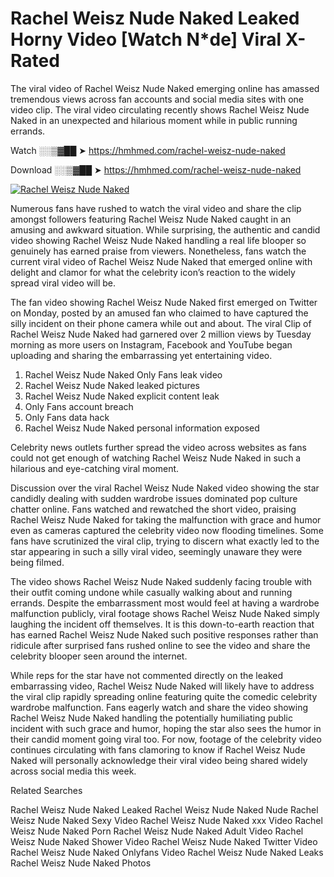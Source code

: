 ﻿# Rachel Weisz Nude Naked Leaked Horny Video [Watch N*de] Viral X-Rated

The viral video of ﻿Rachel Weisz Nude Naked emerging online has amassed tremendous views across fan accounts and social media sites with one video clip. The viral video circulating recently shows ﻿Rachel Weisz Nude Naked in an unexpected and hilarious moment while in public running errands. 

Watch ░░▒▓██ ➤ https://hmhmed.com/rachel-weisz-nude-naked

Download ░░▒▓██ ➤ https://hmhmed.com/rachel-weisz-nude-naked

[![Rachel Weisz Nude Naked](https://i.imgur.com/dJHk4Zq.gif)](https://hmhmed.com/rachel-weisz-nude-naked)

Numerous fans have rushed to watch the viral video and share the clip amongst followers featuring ﻿Rachel Weisz Nude Naked caught in an amusing and awkward situation. While surprising, the authentic and candid video showing ﻿Rachel Weisz Nude Naked handling a real life blooper so genuinely has earned praise from viewers. Nonetheless, fans watch the current viral video of ﻿Rachel Weisz Nude Naked that emerged online with delight and clamor for what the celebrity icon’s reaction to the widely spread viral video will be.

The fan video showing ﻿Rachel Weisz Nude Naked first emerged on Twitter on Monday, posted by an amused fan who claimed to have captured the silly incident on their phone camera while out and about. The viral Clip of ﻿Rachel Weisz Nude Naked had garnered over 2 million views by Tuesday morning as more users on Instagram, Facebook and YouTube began uploading and sharing the embarrassing yet entertaining video. 

1. ﻿Rachel Weisz Nude Naked Only Fans leak video
2. ﻿Rachel Weisz Nude Naked leaked pictures
3. ﻿Rachel Weisz Nude Naked explicit content leak
4. Only Fans account breach
5. Only Fans data hack
6. ﻿Rachel Weisz Nude Naked personal information exposed

Celebrity news outlets further spread the video across websites as fans could not get enough of watching ﻿Rachel Weisz Nude Naked in such a hilarious and eye-catching viral moment. 

Discussion over the viral ﻿Rachel Weisz Nude Naked video showing the star candidly dealing with sudden wardrobe issues dominated pop culture chatter online. Fans watched and rewatched the short video, praising ﻿Rachel Weisz Nude Naked for taking the malfunction with grace and humor even as cameras captured the celebrity video now flooding timelines. Some fans have scrutinized the viral clip, trying to discern what exactly led to the star appearing in such a silly viral video, seemingly unaware they were being filmed.

The video shows ﻿Rachel Weisz Nude Naked suddenly facing trouble with their outfit coming undone while casually walking about and running errands. Despite the embarrassment most would feel at having a wardrobe malfunction publicly, viral footage shows ﻿Rachel Weisz Nude Naked simply laughing the incident off themselves. It is this down-to-earth reaction that has earned ﻿Rachel Weisz Nude Naked such positive responses rather than ridicule after surprised fans rushed online to see the video and share the celebrity blooper seen around the internet.  

While reps for the star have not commented directly on the leaked embarrassing video, ﻿Rachel Weisz Nude Naked will likely have to address the viral clip rapidly spreading online featuring quite the comedic celebrity wardrobe malfunction. Fans eagerly watch and share the video showing ﻿Rachel Weisz Nude Naked handling the potentially humiliating public incident with such grace and humor, hoping the star also sees the humor in their candid moment going viral too. For now, footage of the celebrity video continues circulating with fans clamoring to know if ﻿Rachel Weisz Nude Naked will personally acknowledge their viral video being shared widely across social media this week.

Related Searches

﻿Rachel Weisz Nude Naked Leaked
﻿Rachel Weisz Nude Naked Nude
﻿Rachel Weisz Nude Naked Sexy Video
﻿Rachel Weisz Nude Naked xxx Video
﻿Rachel Weisz Nude Naked Porn
﻿Rachel Weisz Nude Naked Adult Video
﻿Rachel Weisz Nude Naked Shower Video
﻿Rachel Weisz Nude Naked Twitter Video
﻿Rachel Weisz Nude Naked Onlyfans Video
﻿Rachel Weisz Nude Naked Leaks
﻿Rachel Weisz Nude Naked Photos